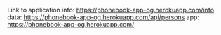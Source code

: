 Link to application
info: https://phonebook-app-og.herokuapp.com/info
data: https://phonebook-app-og.herokuapp.com/api/persons
app: https://phonebook-app-og.herokuapp.com/

